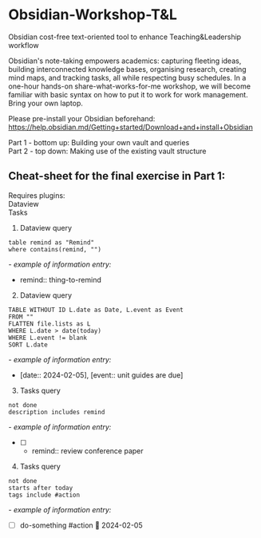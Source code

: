 # Obsidian-Workshop-T&L
Obsidian cost-free text-oriented tool to enhance Teaching&amp;Leadership workflow

Obsidian's note-taking empowers academics: capturing fleeting ideas, building interconnected knowledge bases, organising research, creating mind maps, and tracking tasks, all while respecting busy schedules.
In a one-hour hands-on share-what-works-for-me workshop, we will become familiar with basic syntax on how to put it to work for work management. Bring your own laptop.

Please pre-install your Obsidian beforehand: https://help.obsidian.md/Getting+started/Download+and+install+Obsidian

Part 1 - bottom up: Building your own vault and queries<br>
Part 2 - top down: Making use of the existing vault structure

## **Cheat-sheet for the final exercise in Part 1:**

Requires plugins:<br>
Dataview<br>
Tasks<br>

1. Dataview query
```dataview
table remind as "Remind"
where contains(remind, "")
```
_- example of information entry:_
- remind:: thing-to-remind

2. Dataview query
```dataview
TABLE WITHOUT ID L.date as Date, L.event as Event
FROM ""
FLATTEN file.lists as L
WHERE L.date > date(today)
WHERE L.event != blank
SORT L.date
```

_- example of information entry:_
- [date:: 2024-02-05], [event:: unit guides are due]

3. Tasks query
```tasks
not done
description includes remind
```

_- example of information entry:_
- [ ] - remind:: review conference paper


4. Tasks query
```tasks
not done
starts after today
tags include #action
```
_- example of information entry:_
- [ ] do-something #action 📅 2024-02-05
